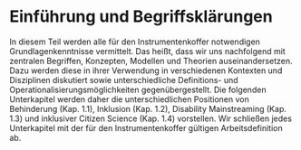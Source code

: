 # Einführung und Begriffsklärungen

In diesem Teil werden alle für den Instrumentenkoffer notwendigen Grundlagenkenntnisse vermittelt. Das heißt, dass wir uns nachfolgend mit zentralen Begriffen, Konzepten, Modellen und Theorien auseinandersetzen. Dazu werden diese in ihrer Verwendung in verschiedenen Kontexten und Disziplinen diskutiert sowie unterschiedliche Definitions- und Operationalisierungsmöglichkeiten gegenübergestellt. Die folgenden Unterkapitel werden daher die unterschiedlichen Positionen von Behinderung (Kap. 1.1), Inklusion (Kap. 1.2), Disability Mainstreaming (Kap. 1.3) und inklusiver Citizen Science (Kap. 1.4) vorstellen. Wir schließen jedes Unterkapitel mit der für den Instrumentenkoffer gültigen Arbeitsdefinition ab.